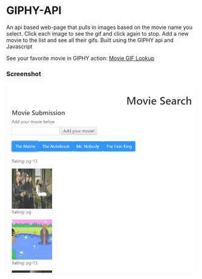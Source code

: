 # GIPHY-API

An api based web-page that pulls in images based on the movie name you select. Click each image to see the gif and click again to stop. Add a new movie to the list and see all their gifs. Built using the GIPHY api and Javascript

See your favorite movie in GIPHY action: [Movie GIF Lookup](https://hanbanana.github.io/GIPHY-API/)

### Screenshot
![Giphy-Api Screenshot](https://github.com/hanbanana/GIPHY-API/blob/master/screenshots/giphy-api.JPG)

